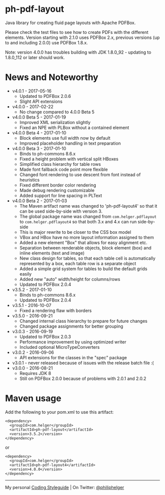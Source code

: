 # ph-pdf-layout

Java library for creating fluid page layouts with Apache PDFBox.

Please check the test files to see how to create PDFs with the different elements.
Version starting with 2.1.0 uses PDFBox 2.x, previous versions (up to and including 2.0.0) use PDFBox 1.8.x.

Note: version 4.0.0 has troubles building with JDK 1.8.0_92 - updating to 1.8.0_112 or later should work.

# News and Noteworthy
  * v4.0.1 - 2017-05-16
    * Updated to PDFBox 2.0.6
    * Slight API extensions
  * v4.0.0 - 2017-02-22
    * No change compared to 4.0.0 Beta 5
  * v4.0.0 Beta 5 - 2017-01-19
    * Improved XML serialization slightly
    * Fixed an NPE with PLBox without a contained element
  * v4.0.0 Beta 4 - 2017-01-10
    * Block elements use full width now by default
    * Improved placeholder handling in text preparation
  * v4.0.0 Beta 3 - 2017-01-10
    * Binds to ph-commons 8.6.x
    * Fixed a height problem with vertical split HBoxes
    * Simplified class hierarchy for table rows
    * Made font fallback code point more flexible
    * Changed font rendering to use descent from font instead of heuristics
    * Fixed different border color rendering
    * Made debug rendering customizable
    * Added support for line spacing in PLText
  * v4.0.0 Beta 2 - 2017-01-03
    * The Maven artifact name was changed to 'ph-pdf-layout4' so that it can be used side-by-side with version 3.
    * The global package name was changed from `com.helger.pdflayout` to `com.helger.pdflayout4` so that both 3.x and 4.x can run side-by-side
    * This is major rewrite to be closer to the CSS box model
    * VBox and HBox have no more layout information assigned to them
    * Added a new element "Box" that allows for easy alignment etc.
    * Separation between renderable objects, block element (box) and inline elements (text and image)
    * New class design for tables, so that each table cell is automatically represented by a box, each table row is a separate object
    * Added a simple grid system for tables to build the default grids easily
    * Added new "auto" width/height for columns/rows
    * Updated to PDFBox 2.0.4
  * v3.5.2 - 2017-01-10
    * Binds to ph-commons 8.6.x
    * Updated to PDFBox 2.0.4
  * v3.5.1 - 2016-10-07
    * Fixed a rendering flaw with borders
  * v3.5.0 - 2016-09-21
    * Changed internal class hierarchy to prepare for future changes
    * Changed package assignments for better grouping
  * v3.0.3 - 2016-09-19
    * Updated to PDFBox 2.0.3
    * Performance improvement by using optimized writer
    * Included optional MicroTypeConverters
  * v3.0.2 - 2016-09-06
    * API extensions for the classes in the "spec" package
  * v3.0.1 - never released because of issues with the release batch file :(   
  * v3.0.0 - 2016-08-21
    * Requires JDK 8
    * Still on PDFBox 2.0.0 because of problems with 2.0.1 and 2.0.2

# Maven usage
Add the following to your pom.xml to use this artifact:
```
<dependency>
  <groupId>com.helger</groupId>
  <artifactId>ph-pdf-layout</artifactId>
  <version>3.5.2</version>
</dependency>
```
or
```
<dependency>
  <groupId>com.helger</groupId>
  <artifactId>ph-pdf-layout4</artifactId>
  <version>4.0.0</version>
</dependency>
```

---

My personal [Coding Styleguide](https://github.com/phax/meta/blob/master/CodeingStyleguide.md) |
On Twitter: <a href="https://twitter.com/philiphelger">@philiphelger</a>

